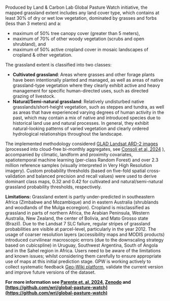 Produced by Land &#38;
Carbon Lab Global Pasture Watch initiative, the mapped grassland extent
includes any land cover type, which contains at least 30% of dry or wet
low vegetation, dominated by grasses and forbs (less than 3 meters) 
and a:

- maximum of 50% tree canopy cover (greater than 5 meters),
- maximum of 70% of other woody vegetation (scrubs and open shrubland), and
- maximum of 50% active cropland cover in mosaic landscapes of cropland
 &#38; other vegetation.

The grassland extent is classified into two classes:
- **Cultivated grassland**: Areas where grasses and other forage plants have
been intentionally planted and managed, as well as areas of native 
grassland-type vegetation where they clearly exhibit active and
heavy management for specific human-directed uses, such as directed
grazing of livestock.
- **Natural/Semi-natural grassland**: Relatively undisturbed native
grasslands/short-height vegetation, such as steppes and tundra, 
as well as areas that have experienced varying degrees of human 
activity in the past, which may contain a mix of native and 
introduced species due to historical land use and natural processes. 
In general, they exhibit natural-looking patterns of varied vegetation 
and clearly ordered hydrological relationships throughout the landscape.

The implemented methodology considered [GLAD Landsat ARD-2 images 
](https://glad.umd.edu/ard) (processed into cloud-free bi-monthly 
aggregates, see [Consoli et al, 2024](https://doi.org/10.7717/peerj.18585)
), accompanied by climatic, landform and proximity covariates, 
spatiotemporal machine learning (per-class Random Forest) and over 
2.3 million reference samples (visually interpreted in Very High 
Resolution imagery). Custom probability thresholds (based on five-fold 
spatial cross-validation and balanced precision and recall values) 
were used to derive dominant class maps, 0.32 and 0.42 for 
cultivated and natural/semi-natural grassland probability thresholds, respectively.

**Limitations:** Grassland extent is partly under-predicted in southeastern
Africa (Zimbabwe and Mozambique) and in eastern Australia (shrublands and
woodlands of the Mulga ecoregion). Cropland is misclassified as grassland
in parts of northern Africa, the Arabian Peninsula, Western Australia, 
New Zealand, the center of Bolivia, and Mato Grosso state (Brazil). Due 
to the Landsat 7 SLC failure, regular stripes of grassland probabilities 
are visible at parcel-level, particularly in the year 2012. The usage of 
coarser resolution layers (accessibility maps and MODIS products) 
introduced curvilinear macroscopic errors (due to the downscaling 
strategy based on cubicspline) in Uruguay, Southwest Argentina, South 
of Angola and in the Sahel region in Africa. Users need to be aware 
of the limitations and known issues; whilst considering them 
carefully to ensure appropriate use of maps at this initial prediction 
stage. GPW is working actively to collect systematic feedback [Geo-Wiki 
platform](https://www.geo-wiki.org), validate the current version 
and improve future versions of the dataset.

**For more information see [Parente et. al, 2024](http://doi.org/10.1038/s41597-024-04139-6),
[Zenodo](https://zenodo.org/records/13890401) and 
[https://github.com/wri/global-pasture-watch](https://github.com/wri/global-pasture-watch)**